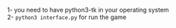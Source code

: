 1- you need to have python3-tk in your operating system <br/>
2- `python3 interface.py` for run the game

